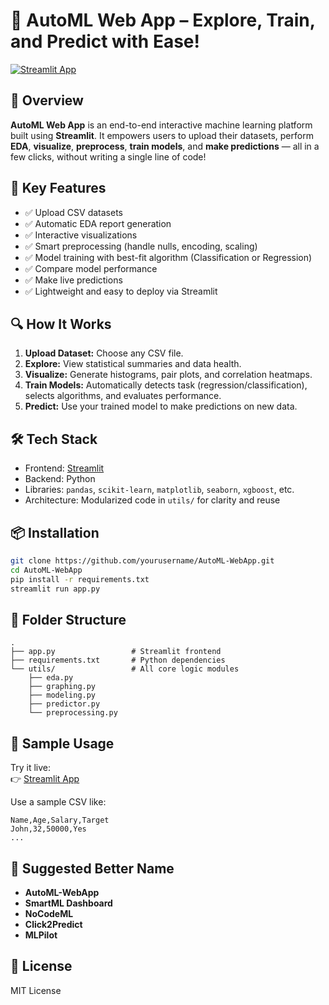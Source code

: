 
# 🚀 AutoML Web App – Explore, Train, and Predict with Ease!

[![Streamlit App](https://img.shields.io/badge/Launch-App-green?style=for-the-badge)](https://ppc7dpe5rsae8sfwl6lx72.streamlit.app/)

## 🌟 Overview

**AutoML Web App** is an end-to-end interactive machine learning platform built using **Streamlit**. It empowers users to upload their datasets, perform **EDA**, **visualize**, **preprocess**, **train models**, and **make predictions** — all in a few clicks, without writing a single line of code!

## 🧠 Key Features

- ✅ Upload CSV datasets  
- ✅ Automatic EDA report generation  
- ✅ Interactive visualizations  
- ✅ Smart preprocessing (handle nulls, encoding, scaling)  
- ✅ Model training with best-fit algorithm (Classification or Regression)  
- ✅ Compare model performance  
- ✅ Make live predictions  
- ✅ Lightweight and easy to deploy via Streamlit

## 🔍 How It Works

1. **Upload Dataset:** Choose any CSV file.
2. **Explore:** View statistical summaries and data health.
3. **Visualize:** Generate histograms, pair plots, and correlation heatmaps.
4. **Train Models:** Automatically detects task (regression/classification), selects algorithms, and evaluates performance.
5. **Predict:** Use your trained model to make predictions on new data.

## 🛠️ Tech Stack

- Frontend: [Streamlit](https://streamlit.io/)
- Backend: Python
- Libraries: `pandas`, `scikit-learn`, `matplotlib`, `seaborn`, `xgboost`, etc.
- Architecture: Modularized code in `utils/` for clarity and reuse

## 📦 Installation

```bash
git clone https://github.com/yourusername/AutoML-WebApp.git
cd AutoML-WebApp
pip install -r requirements.txt
streamlit run app.py
```

## 📁 Folder Structure

```
.
├── app.py                 # Streamlit frontend
├── requirements.txt       # Python dependencies
└── utils/                 # All core logic modules
    ├── eda.py
    ├── graphing.py
    ├── modeling.py
    ├── predictor.py
    └── preprocessing.py
```


## 🧪 Sample Usage

Try it live:  
👉 [Streamlit App](https://ppc7dpe5rsae8sfwl6lx72.streamlit.app/)

Use a sample CSV like:

```
Name,Age,Salary,Target
John,32,50000,Yes
...
```

## 🧠 Suggested Better Name

- **AutoML-WebApp**
- **SmartML Dashboard**
- **NoCodeML**
- **Click2Predict**
- **MLPilot**

## 📜 License

MIT License
